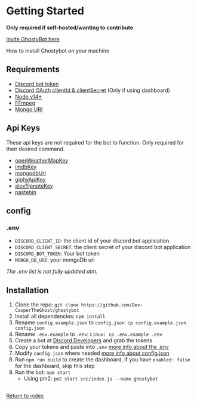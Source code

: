 # Getting Started

**Only required if self-hosted/wanting to contribute**

[Invite GhostyBot here](https://discord.com/oauth2/authorize?client_id=632843197600759809&scope=bot&permissions=8)

How to install Ghostybot on your machine

## Requirements

- [Discord bot token](https://discord.com/developers/applications)
- [Discord OAuth clientId & clientSecret](https://discord.com/developers/applications) (Only if using dashboard)
- [Node v14+](https://nodejs.org/)
- [FFmpeg](https://ffmpeg.org/download.html)
- [Mongo URI](https://www.mongodb.com/)

## Api Keys

These api keys are not required for the bot to function. Only required for their desired command.

- [openWeatherMapKey](https://openweathermap.org/)
- [imdbKey](https://www.omdbapi.com/apikey.aspx)
- [mongodbUri](https://www.mongodb.com/cloud/atlas)
- [giphyApiKey](https://developers.giphy.com/)
- [alexflipnoteKey](https://discord.gg/DpxkY3x)
- [pastebin](https://pastebin.com/doc_api)

## config

### .env

- `DISCORD_CLIENT_ID`: the client id of your discord bot application
- `DISCORD_CLIENT_SECRET`: the client secret of your discord bot application
- `DISCORD_BOT_TOKEN`: Your bot token
- `MONGO_DB_URI`: your mongoDb uri

_The .env list is not fully updated atm._

## Installation

1. Clone the repo: `git clone https://github.com/Dev-CasperTheGhost/ghostybot`
2. Install all dependencies: `npm install`
3. Rename `config.example.json` to `config.json`: `cp config.example.json config.json`
4. Rename `.env.example` to `.env`: `Linux: cp .env.example .env`
5. Create a bot at [Discord Developers](https://discord.com/developers/applications) and grab the tokens
6. Copy your tokens and paste into `.env` [more info about the .env](#env)
7. Modify `config.json` where needed [more info about config.json](#configjson)
8. Run `npm run build` to create the dashboard, if you have `enabled: false` for the dashboard, skip this step
9. Run the bot: `npm start`
   - Using pm2: `pm2 start src/index.js --name ghostybot`

##

[Return to index](README.md)

